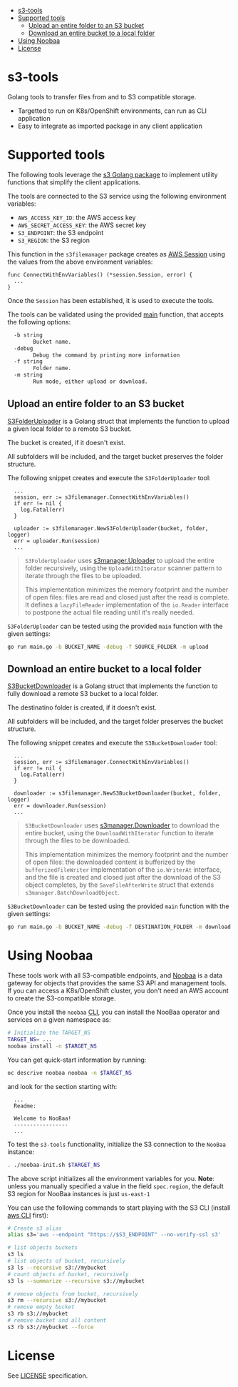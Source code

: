 - [s3-tools](#s3-tools)
- [Supported tools](#supported-tools)
  - [Upload an entire folder to an S3 bucket](#upload-an-entire-folder-to-an-s3-bucket)
  - [Download an entire bucket to a local folder](#download-an-entire-bucket-to-a-local-folder)
- [Using Noobaa](#using-noobaa)
- [License](#license)

# s3-tools
Golang tools to transfer files from and to S3 compatible storage.
* Targetted to run on K8s/OpenShift environments, can run as CLI application
* Easy to integrate as imported package in any client application

# Supported tools
The following tools leverage the [s3 Golang package](https://pkg.go.dev/github.com/aws/aws-sdk-go/service/s3)
to implement utility functions that simplify the client applications.

The tools are connected to the S3 service using the following environment variables:
* `AWS_ACCESS_KEY_ID`: the AWS access key
* `AWS_SECRET_ACCESS_KEY`: the AWS secret key
* `S3_ENDPOINT`: the S3 endpoint
* `S3_REGION`: the S3 region

This function in the `s3filemanager` package creates as [AWS Session](https://pkg.go.dev/github.com/aws/aws-sdk-go/aws/session)
using the values from the above environment variables:
```golang
func ConnectWithEnvVariables() (*session.Session, error) {
  ...
}
```

Once the `Session` has been established, it is used to execute the tools.

The tools can be validated using the provided [main](./main.go) function, that accepts the following options:
```bash
  -b string
        Bucket name.
  -debug
        Debug the command by printing more information
  -f string
        Folder name.
  -m string
        Run mode, either upload or download.
```

## Upload an entire folder to an S3 bucket
[S3FolderUploader](./s3filemanager/s3_folder_uploader.go) is a Golang struct that implements the function to upload a given local folder to a remote S3 bucket.

The bucket is created, if it doesn't exist.

All subfolders will be included, and the target bucket preserves the folder structure.

The following snippet creates and execute the `S3FolderUploader` tool:
```golang
  ...
  session, err := s3filemanager.ConnectWithEnvVariables()
  if err != nil {
    log.Fatal(err)
  }

  uploader := s3filemanager.NewS3FolderUploader(bucket, folder, logger)
  err = uploader.Run(session)
  ...
```

> `S3FolderUploader` uses [s3manager.Uploader](https://pkg.go.dev/github.com/stripe/aws-go/service/s3/s3manager#Uploader) 
> to upload the entire folder recursively, using the `UploadWithIterator` scanner pattern to iterate through the files to be uploaded.
> 
> This implementation minimizes the memory footprint and the number of open files: files are read and closed just after the read is complete.
> It defines a `lazyFileReader` implementation of the `io.Reader` interface to postpone the actual file reading until it's really needed.<br/>

`S3FolderUploader` can be tested using the provided `main` function with the given settings:
```bash
go run main.go -b BUCKET_NAME -debug -f SOURCE_FOLDER -m upload
```

## Download an entire bucket to a local folder
[S3BucketDownloader](./s3filemanager/s3_bucket_downloader.go) is a Golang struct that implements the function to fully download a remote S3 bucket to a local folder.

The destinatino folder is created, if it doesn't exist.

All subfolders will be included, and the target folder preserves the bucket structure.

The following snippet creates and execute the `S3BucketDownloader` tool:
```golang
  ...
  session, err := s3filemanager.ConnectWithEnvVariables()
  if err != nil {
    log.Fatal(err)
  }

  downloader := s3filemanager.NewS3BucketDownloader(bucket, folder, logger)
  err = downloader.Run(session)
  ...
```

> `S3BucketDownloader` uses [s3manager.Downloader](https://pkg.go.dev/github.com/stripe/aws-go/service/s3/s3manager#Downloader) 
> to download the entire bucket, using the `DownloadWithIterator` function to iterate through the files to be downloaded.
> 
> This implementation minimizes the memory footprint and the number of open files: the downloaded content is bufferized
> by the `bufferizedFileWriter` implementation of the `io.WriterAt` interface, and the file is created and closed just after the download
> of the S3 object completes, by the `SaveFileAfterWrite` struct that extends `s3manager.BatchDownloadObject`.<br/>

`S3BucketDownloader` can be tested using the provided `main` function with the given settings:
```bash
go run main.go -b BUCKET_NAME -debug -f DESTINATION_FOLDER -m download
```
# Using Noobaa
These tools work with all S3-compatible endpoints, and [Noobaa](https://www.noobaa.io/) is a data gateway for objects
that provides the same S3 API and management tools. If you can access a K8s/OpenShift cluster, you don't need an AWS account
to create the S3-compatible storage.

Once you install the `noobaa` [CLI](https://www.noobaa.io/noobaa-operator-cli.html), you can install the NooBaa operator and services on a
given namespace as:
```bash
# Initialize the TARGET_NS
TARGET_NS= ...
noobaa install -n $TARGET_NS
```

You can get quick-start information by running:
```bash
oc descrive noobaa noobaa -n $TARGET_NS
```
and look for the section starting with:
```
  ...
  Readme:               

  Welcome to NooBaa!
  -----------------
  ...
```

To test the `s3-tools` functionality, initialize the S3 connection to the `NooBaa` instance:
```bash
. ./noobaa-init.sh $TARGET_NS
```
The above script initializes all the environment variables for you.
**Note**: unless you manually specified a value in the field `spec.region`, the default S3 region for NooBaa instances is just `us-east-1`

You can use the following commands to start playing with the S3 CLI (install [aws CLI](https://docs.aws.amazon.com/cli/latest/userguide/getting-started-install.html) first):
```bash
# Create s3 alias
alias s3='aws --endpoint "https://$S3_ENDPOINT" --no-verify-ssl s3'

# list objects buckets
s3 ls
# list objects of bucket, recursively
s3 ls --recursive s3://mybucket
# count objects of bucket, recursively
s3 ls --summarize --recursive s3://mybucket

# remove objects from bucket, recursively
s3 rm --recursive s3://mybucket
# remove empty bucket
s3 rb s3://mybucket
# remove bucket and all content
s3 rb s3://mybucket --force
```

# License
See [LICENSE](./LICENSE) specification.